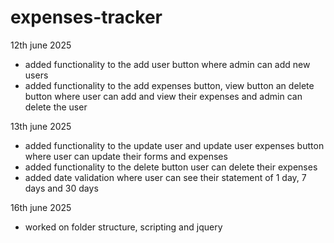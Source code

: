 # expenses-tracker

12th june 2025
- added functionality to the add user button where admin can add new users
- added functionality to the add expenses button, view button an delete button where user can add and view their expenses and admin can delete the user 

13th june 2025
- added functionality to the update user and update user expenses button where user can update their forms and expenses
- added functionality to the delete button user can delete their expenses
- added date validation where user can see their statement of 1 day, 7 days and 30 days
  
16th june 2025
-  worked on folder structure, scripting and jquery
  
